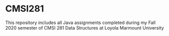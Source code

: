 # CMSI281
This repository includes all Java assignments completed during my Fall 2020 semester of CMSI 281 Data Structures at Loyola Marmount University
